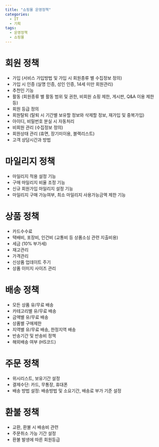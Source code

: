 ```yaml
---
title: "쇼핑몰 운영정책"
categories:
  - IT
  - 기획
tags:
  - 운영정책
  - 쇼핑몰
---
```

   
# 회원 정책
- 가입 (서비스 가입방법 및 가입 시 회원종류 별 수집정보 정의)
- 가입 시 인증 (실명 인증, 성인 인증, 14세 미만 회원관리)
- 추천인 기능
- 활동 (회원종류 별 활동 범위 및 권한, 비회원 쇼핑 제한, 게시판, Q&A 이용 제한 등)
- 회원 등급 정의
- 회원탈퇴 (탈퇴 시 기간별 보유할 정보와 삭제할 정보, 재가입 및 중복가입)
- 아이디, 비밀번호 분실 시 자동처리
- 비회원 관리 (수집정보 정의)
- 회원상태 관리 (휴면, 장기미이용, 블랙리스트)
- 고객 상담시간과 방법   
   
   
# 마일리지 정책
- 마일리지 적용 설정 기능
- 구매 마일리지 비율 조정 기능
- 신규 회원가입 마일리지 설정 기능
- 마일리지 구매 가능여부, 최소 마일리지 사용가능금액 제한 기능   
   
   
# 상품 정책
- 카드수수료
- 택배비, 포장비, 인건비 (교통비 등 상품소싱 관련 지출비용)
- 세금 (10% 부가세)
- 재고관리
- 가격관리
- 신상품 업데이트 주기
- 상품 이미지 사이즈 관리   
   
   
# 배송 정책
- 모든 상품 유/무료 배송
- 카테고리별 유/무료 배송
- 금액별 유/무료 배송
- 상품별 구매제한
- 지역별 유/무료 배송, 한정지역 배송
- 반송기간 및 반송비 정책
- 해외배송 여부 (HS코드)   
   
   
# 주문 정책
- 위시리스트, 보유기간 설정
- 결제수단: 카드, 무통장, 휴대폰
- 배송 방법 설정: 배송방법 및 소요기간, 배송료 부가 기준 설정   
   
   
# 환불 정책
- 교환, 환불 시 배송비 관련
- 주문취소 가능 기간 설정
- 환불 발생에 따른 회원등급   
   
   

